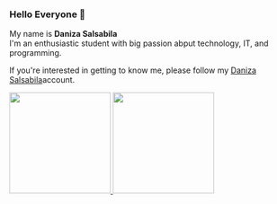 ### Hello Everyone 👋

My name is **Daniza Salsabila**  
I'm an enthusiastic student with big passion abput technology, IT, and programming.

If you're interested in getting to know me, please follow my [Daniza Salsabila](https://www.linkedin.com/in/daniza-salsabila/)account.
<!--
**danizasalsabila/DanizaSalsabila** is a ✨ _special_ ✨ repository because its `README.md` (this file) appears on your GitHub profile.

Here are some ideas to get you started:

- 🔭 I’m currently working on ...
- 🌱 I’m currently learning ...
- 👯 I’m looking to collaborate on ...
- 🤔 I’m looking for help with ...
- 💬 Ask me about ...
- 📫 How to reach me: ...
- 😄 Pronouns: ...
- ⚡ Fun fact: ...
-->

<p align="left">
<a href="https://github.com/danizasalsabila">
  <img height="180em" src="https://github-readme-stats-eight-theta.vercel.app/api?username=danizasalsabila&show_icons=true&theme=algolia&include_all_commits=true&count_private=true"/>
  <img height="180em" src="https://github-readme-stats-eight-theta.vercel.app/api/top-langs/?username=danizasalsabila&layout=compact&langs_count=8&theme=algolia"/>
</a>
</p>
